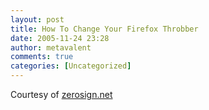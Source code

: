 ```yaml
---
layout: post
title: How To Change Your Firefox Throbber
date: 2005-11-24 23:28
author: metavalent
comments: true
categories: [Uncategorized]
---
```

Courtesy of <a href="http://www.zerosign.net/?p=61">zerosign.net</a>
